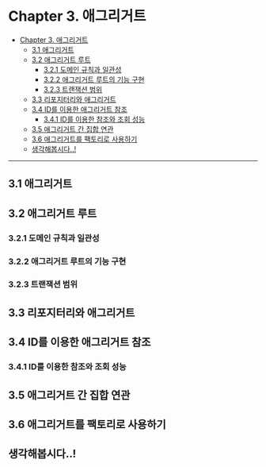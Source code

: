 # Chapter 3. 애그리거트

<!-- TOC -->
* [Chapter 3. 애그리거트](#chapter-3-애그리거트)
  * [3.1 애그리거트](#31-애그리거트)
  * [3.2 애그리거트 루트](#32-애그리거트-루트)
    * [3.2.1 도메인 규칙과 일관성](#321-도메인-규칙과-일관성)
    * [3.2.2 애그리거트 루트의 기능 구현](#322-애그리거트-루트의-기능-구현)
    * [3.2.3 트랜잭션 범위](#323-트랜잭션-범위)
  * [3.3 리포지터리와 애그리거트](#33-리포지터리와-애그리거트)
  * [3.4 ID를 이용한 애그리거트 참조](#34-id를-이용한-애그리거트-참조)
    * [3.4.1 ID를 이용한 참조와 조회 성능](#341-id를-이용한-참조와-조회-성능)
  * [3.5 애그리거트 간 집합 연관](#35-애그리거트-간-집합-연관)
  * [3.6 애그리거트를 팩토리로 사용하기](#36-애그리거트를-팩토리로-사용하기)
  * [생각해봅시다..!](#생각해봅시다-)
<!-- TOC -->

---

## 3.1 애그리거트

## 3.2 애그리거트 루트

### 3.2.1 도메인 규칙과 일관성

### 3.2.2 애그리거트 루트의 기능 구현

### 3.2.3 트랜잭션 범위

## 3.3 리포지터리와 애그리거트

## 3.4 ID를 이용한 애그리거트 참조

### 3.4.1 ID를 이용한 참조와 조회 성능

## 3.5 애그리거트 간 집합 연관

## 3.6 애그리거트를 팩토리로 사용하기

## 생각해봅시다..!